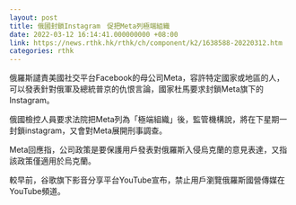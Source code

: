 ```yaml
---
layout: post
title: 俄國封鎖Instagram　促把Meta列極端組織
date: 2022-03-12 16:14:41.000000000 +08:00
link: https://news.rthk.hk/rthk/ch/component/k2/1638588-20220312.htm
categories: rthk
---
```


俄羅斯譴責美國社交平台Facebook的母公司Meta，容許特定國家或地區的人，可以發表針對俄軍及總統普京的仇恨言論，國家杜馬要求封鎖Meta旗下的Instagram。

俄國檢控人員要求法院把Meta列為「極端組織」後，監管機構說，將在下星期一封鎖instagram，又會對Meta展開刑事調查。

Meta回應指，公司政策是要保護用戶發表對俄羅斯入侵烏克蘭的意見表達，又指該政策僅適用於烏克蘭。

較早前，谷歌旗下影音分享平台YouTube宣布，禁止用戶瀏覽俄羅斯國營傳媒在YouTube頻道。
